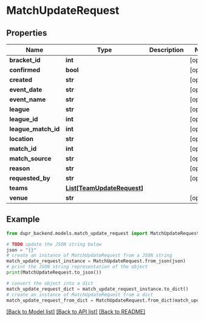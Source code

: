 # MatchUpdateRequest


## Properties

Name | Type | Description | Notes
------------ | ------------- | ------------- | -------------
**bracket_id** | **int** |  | [optional] 
**confirmed** | **bool** |  | [optional] 
**created** | **str** |  | [optional] 
**event_date** | **str** |  | [optional] 
**event_name** | **str** |  | [optional] 
**league** | **str** |  | [optional] 
**league_id** | **int** |  | [optional] 
**league_match_id** | **int** |  | [optional] 
**location** | **str** |  | [optional] 
**match_id** | **int** |  | [optional] 
**match_source** | **str** |  | [optional] 
**reason** | **str** |  | [optional] 
**requested_by** | **str** |  | [optional] 
**teams** | [**List[TeamUpdateRequest]**](TeamUpdateRequest.md) |  | 
**venue** | **str** |  | [optional] 

## Example

```python
from dupr_backend.models.match_update_request import MatchUpdateRequest

# TODO update the JSON string below
json = "{}"
# create an instance of MatchUpdateRequest from a JSON string
match_update_request_instance = MatchUpdateRequest.from_json(json)
# print the JSON string representation of the object
print(MatchUpdateRequest.to_json())

# convert the object into a dict
match_update_request_dict = match_update_request_instance.to_dict()
# create an instance of MatchUpdateRequest from a dict
match_update_request_from_dict = MatchUpdateRequest.from_dict(match_update_request_dict)
```
[[Back to Model list]](../README.md#documentation-for-models) [[Back to API list]](../README.md#documentation-for-api-endpoints) [[Back to README]](../README.md)


